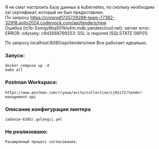 Я не смог настроить Базу данных в kubernetes, по скольку необходим ssl сертификат, который не был предоставлен.  
По запросу https://cnrprod1725729288-team-77382-32918.avito2024.codenrock.com/api/tenders/new  
Ошибка (rc1b-5xmqy6bq501kls4m.mdb.yandexcloud.net): server error: ERROR: odyssey: c9d3568799253: SSL is required (SQLSTATE 08P01)  

По запросу localhost:8080/api/tenders/new 
Все работает идеально.
### Запуск:
    docker compose up -d
    make all

### Postman Workspace:
    https://www.postman.com/rryowa/avito/collection/zj01s72/tender-management-api

### Описание конфигурации линтера
    zadanie-6105/.golangci.yml

### Не реализовано:
    Расширенный процесс согласования.